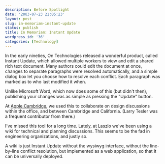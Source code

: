 ```yaml
---
description: Before Spotlight
date: '2003-07-23 21:05:23'
layout: post
slug: in-memoriam-instant-update
status: publish
title: In Memoriam: Instant Update
wordpress_id: '36'
categories: [Technology]
---
```


In the early nineties, On Technologies released a wonderful product, called Instant Update, which allowed multiple workers to view and edit a shared rich text document.  Many authors could edit the document at once, changes to separate paragraphs were resolved automatically, and a simple dialog box let you choose how to resolve each conflict.  Each paragraph was marked as to who last modified it when.

Unlike Microsoft Word, which now does some of this (but didn't then), publishing your changes was as simple as pressing the "Update" button.

At [Apple Cambridge](/museum/apple_dylan), we used this to collaborate on design discussions within the office, and between Cambridge and California.  (Larry Tesler was a frequent contributor from there.)

I've missed this tool for a long time.  Lately, at Laszlo we've been using a wiki for technical and planning discussions.  This seems to be the fad in engineering organizations, and justly so.

A wiki is just Instant Update without the wysiwyg interface, without the line-by-line conflict resolution, but implemented as a web application, so that it can be universally deployed.
